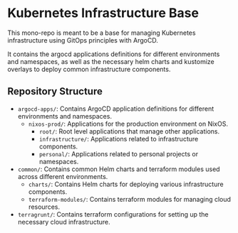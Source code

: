 # Kubernetes Infrastructure Base

This mono-repo is meant to be a base for managing Kubernetes infrastructure using GitOps principles with ArgoCD.

It contains the argocd applications definitions for different environments and namespaces, as well as the necessary helm charts and kustomize overlays to deploy common infrastructure components.

## Repository Structure

- `argocd-apps/`: Contains ArgoCD application definitions for different environments and namespaces.
  - `nixos-prod/`: Applications for the production environment on NixOS.
    - `root/`: Root level applications that manage other applications.
    - `infrastructure/`: Applications related to infrastructure components.
    - `personal/`: Applications related to personal projects or namespaces.
- `common/`: Contains common Helm charts and terraform modules used across different environments.
  - `charts/`: Contains Helm charts for deploying various infrastructure components.
  - `terraform-modules/`: Contains terraform modules for managing cloud resources.
- `terragrunt/`: Contains terraform configurations for setting up the necessary cloud infrastructure.

